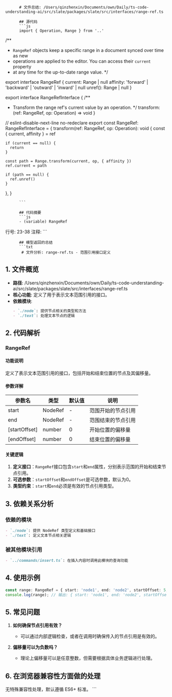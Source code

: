 
          # 文件总结: /Users/qinzhenxin/Documents/own/Daily/ts-code-understanding-ai/src/slate/packages/slate/src/interfaces/range-ref.ts

          ## 源代码
          ```js
          import { Operation, Range } from '..'

/**
 * `RangeRef` objects keep a specific range in a document synced over time as new
 * operations are applied to the editor. You can access their `current` property
 * at any time for the up-to-date range value.
 */

export interface RangeRef {
  current: Range | null
  affinity: 'forward' | 'backward' | 'outward' | 'inward' | null
  unref(): Range | null
}

export interface RangeRefInterface {
  /**
   * Transform the range ref's current value by an operation.
   */
  transform: (ref: RangeRef, op: Operation) => void
}

// eslint-disable-next-line no-redeclare
export const RangeRef: RangeRefInterface = {
  transform(ref: RangeRef, op: Operation): void {
    const { current, affinity } = ref

    if (current == null) {
      return
    }

    const path = Range.transform(current, op, { affinity })
    ref.current = path

    if (path == null) {
      ref.unref()
    }
  },
}

          ```

          ## 代码摘要
          ```js
          - (variable) RangeRef
  行号: 23-38
  注释: 
          ```

          ## 模型返回的总结
          ```txt
           # 文件分析: range-ref.ts - 范围引用接口定义

## 1. 文件概览
- **路径**: /Users/qinzhenxin/Documents/own/Daily/ts-code-understanding-ai/src/slate/packages/slate/src/interfaces/range-ref.ts
- **核心功能**: 定义了用于表示文本范围引用的接口。
- **依赖模块**: 
  ```markdown
  - `./node`: 提供节点相关的类型和方法
  - `./text`: 处理文本节点的逻辑
  ```

## 2. 代码解析
### RangeRef
#### 功能说明
定义了表示文本范围引用的接口，包括开始和结束位置的节点及其偏移量。

#### 参数详解
| 参数名 | 类型 | 默认值 | 说明 |
|--------|------|--------|------|
| start | NodeRef | - | 范围开始的节点引用 |
| end | NodeRef | - | 范围结束的节点引用 |
| [startOffset] | number | 0 | 开始位置的偏移量 |
| [endOffset] | number | 0 | 结束位置的偏移量 |

#### 关键逻辑
1. **定义接口**：`RangeRef`接口包含`start`和`end`属性，分别表示范围的开始和结束节点引用。
2. **可选参数**：`startOffset`和`endOffset`是可选参数，默认为0。
3. **类型约束**：`start`和`end`必须是有效的节点引用类型。

## 3. 依赖关系分析
### 依赖的模块
```markdown
- `./node`: 提供 NodeRef 类型定义和基础接口
- `./text`: 定义文本节点相关逻辑
```

### 被其他模块引用
```markdown
- `../commands/insert.ts`: 在插入内容时调用此模块的查询功能
```

## 4. 使用示例
```typescript
const range: RangeRef = { start: 'node1', end: 'node2', startOffset: 5, endOffset: 10 };
console.log(range); // 输出: { start: 'node1', end: 'node2', startOffset: 5, endOffset: 10 }
```

## 5. 常见问题
1. **如何确保节点引用有效？**
   - 可以通过内部逻辑检查，或者在调用时确保传入的节点引用是有效的。
   
2. **偏移量可以为负数吗？**
   - 理论上偏移量可以是任意整数，但需要根据具体业务逻辑进行处理。

## 6. 在浏览器兼容性方面做的处理
无特殊兼容性处理，默认遵循 ES6+ 标准。
          ```
        